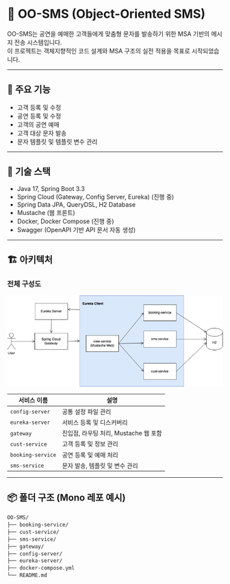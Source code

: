 # 💌 OO-SMS (Object-Oriented SMS)

OO-SMS는 공연을 예매한 고객들에게 맞춤형 문자를 발송하기 위한 MSA 기반의 메시지 전송 시스템입니다.  
이 프로젝트는 객체지향적인 코드 설계와 MSA 구조의 실전 적용을 목표로 시작되었습니다.

---

## 🧩 주요 기능

- 고객 등록 및 수정
- 공연 등록 및 수정
- 고객의 공연 예매
- 고객 대상 문자 발송
- 문자 템플릿 및 템플릿 변수 관리

---

## 🧱 기술 스택

- Java 17, Spring Boot 3.3
- Spring Cloud (Gateway, Config Server, Eureka) (진행 중)
- Spring Data JPA, QueryDSL,  H2 Database
- Mustache (웹 프론트)
- Docker, Docker Compose (진행 중)
- Swagger (OpenAPI 기반 API 문서 자동 생성)

---

## 🏗️ 아키텍처

### 전체 구성도

![architecture](./docs/images/architecture.png) <!-- ← 생성한 아키텍처 다이어그램 이미지 위치에 맞게 -->

| 서비스 이름       | 설명                              |
|------------------|-----------------------------------|
| `config-server`  | 공통 설정 파일 관리                |
| `eureka-server`  | 서비스 등록 및 디스커버리           |
| `gateway`        | 진입점, 라우팅 처리, Mustache 웹 포함 |
| `cust-service`   | 고객 등록 및 정보 관리              |
| `booking-service`| 공연 등록 및 예매 처리              |
| `sms-service`    | 문자 발송, 템플릿 및 변수 관리       |

---

## 📦 폴더 구조 (Mono 레포 예시)

```bash
OO-SMS/
├── booking-service/
├── cust-service/
├── sms-service/
├── gateway/
├── config-server/
├── eureka-server/
├── docker-compose.yml
└── README.md
